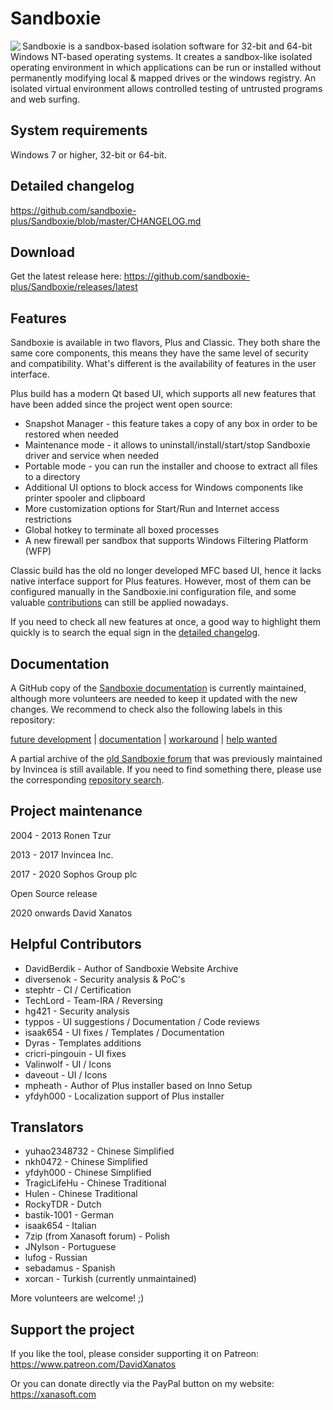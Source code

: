 # Sandboxie
<img align="left" src="https://user-images.githubusercontent.com/12372772/123517080-8ab20a00-d69f-11eb-8e82-2e18cf6e0303.png">
Sandboxie is a sandbox-based isolation software for 32-bit and 64-bit Windows NT-based operating systems. It creates a sandbox-like isolated operating environment in which applications can be run or installed without permanently modifying local & mapped drives or the windows registry. An isolated virtual environment allows controlled testing of untrusted programs and web surfing.

## System requirements
Windows 7 or higher, 32-bit or 64-bit.

## Detailed changelog
https://github.com/sandboxie-plus/Sandboxie/blob/master/CHANGELOG.md

## Download
Get the latest release here: https://github.com/sandboxie-plus/Sandboxie/releases/latest

## Features
Sandboxie is available in two flavors, Plus and Classic. They both share the same core components, this means they have the same level of security and compatibility.
What's different is the availability of features in the user interface.

Plus build has a modern Qt based UI, which supports all new features that have been added since the project went open source:

  * Snapshot Manager - this feature takes a copy of any box in order to be restored when needed
  * Maintenance mode - it allows to uninstall/install/start/stop Sandboxie driver and service when needed
  * Portable mode - you can run the installer and choose to extract all files to a directory
  * Additional UI options to block access for Windows components like printer spooler and clipboard
  * More customization options for Start/Run and Internet access restrictions
  * Global hotkey to terminate all boxed processes
  * A new firewall per sandbox that supports Windows Filtering Platform (WFP)

Classic build has the old no longer developed MFC based UI, hence it lacks native interface support for Plus features. However, most of them can be configured manually in the Sandboxie.ini configuration file, and some valuable [contributions](https://sandboxie-website-archive.github.io/www.sandboxie.com/old-forums/viewforum1a2d1a2d.html?f=22) can still be applied nowadays.

If you need to check all new features at once, a good way to highlight them quickly is to search the equal sign in the [detailed changelog](https://github.com/sandboxie-plus/Sandboxie/blob/master/CHANGELOG.md).

## Documentation
A GitHub copy of the [Sandboxie documentation](https://sandboxie-plus.github.io/sandboxie-docs) is currently maintained, although more volunteers are needed to keep it updated with the new changes. We recommend to check also the following labels in this repository:

[future development](https://github.com/sandboxie-plus/Sandboxie/labels/future%20development) | [documentation](https://github.com/sandboxie-plus/Sandboxie/issues?q=label%3Adocumentation) | [workaround](https://github.com/sandboxie-plus/Sandboxie/issues?q=label%3Aworkaround) | [help wanted](https://github.com/sandboxie-plus/Sandboxie/issues?q=label%3A%22help+wanted%22+is%3Aissue)

A partial archive of the [old Sandboxie forum](https://sandboxie-website-archive.github.io/www.sandboxie.com/old-forums) that was previously maintained by Invincea is still available. If you need to find something there, please use the corresponding [repository search](https://github.com/Sandboxie-Website-Archive/sandboxie-website-archive.github.io).

## Project maintenance
2004 - 2013 Ronen Tzur

2013 - 2017 Invincea Inc.

2017 - 2020 Sophos Group plc

Open Source release

2020 onwards David Xanatos

## Helpful Contributors
- DavidBerdik - Author of Sandboxie Website Archive
- diversenok - Security analysis & PoC's
- stephtr - CI / Certification
- TechLord - Team-IRA / Reversing
- hg421 - Security analysis 
- typpos - UI suggestions / Documentation / Code reviews
- isaak654 - UI fixes / Templates / Documentation
- Dyras - Templates additions
- cricri-pingouin - UI fixes
- Valinwolf - UI / Icons
- daveout - UI / Icons
- mpheath - Author of Plus installer based on Inno Setup
- yfdyh000 - Localization support of Plus installer

## Translators
- yuhao2348732 - Chinese Simplified
- nkh0472 - Chinese Simplified
- yfdyh000 - Chinese Simplified
- TragicLifeHu - Chinese Traditional
- Hulen - Chinese Traditional
- RockyTDR - Dutch
- bastik-1001 - German
- isaak654 - Italian
- 7zip (from Xanasoft forum) - Polish
- JNylson - Portuguese
- lufog - Russian
- sebadamus - Spanish
- xorcan - Turkish (currently unmaintained)

More volunteers are welcome! ;)

## Support the project
If you like the tool, please consider supporting it on Patreon: https://www.patreon.com/DavidXanatos

Or you can donate directly via the PayPal button on my website: https://xanasoft.com
